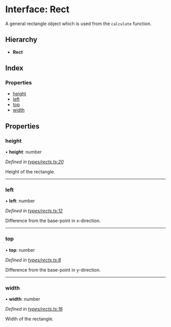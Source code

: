 # Interface: Rect

A general rectangle object which is used from the `calculate` function.

## Hierarchy

* **Rect**

## Index

### Properties

* [height](rect.md#height)
* [left](rect.md#left)
* [top](rect.md#top)
* [width](rect.md#width)

## Properties

### height

•  **height**: number

*Defined in [types/rects.ts:20](https://github.com/ckotzbauer/simple-tree-component/blob/9038ae2/src/types/rects.ts#L20)*

Height of the rectangle.

___

### left

•  **left**: number

*Defined in [types/rects.ts:12](https://github.com/ckotzbauer/simple-tree-component/blob/9038ae2/src/types/rects.ts#L12)*

Difference from the base-point in x-direction.

___

### top

•  **top**: number

*Defined in [types/rects.ts:8](https://github.com/ckotzbauer/simple-tree-component/blob/9038ae2/src/types/rects.ts#L8)*

Difference from the base-point in y-direction.

___

### width

•  **width**: number

*Defined in [types/rects.ts:16](https://github.com/ckotzbauer/simple-tree-component/blob/9038ae2/src/types/rects.ts#L16)*

Width of the rectangle.
